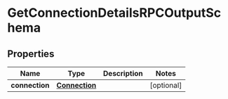 
# GetConnectionDetailsRPCOutputSchema

## Properties
Name | Type | Description | Notes
------------ | ------------- | ------------- | -------------
**connection** | [**Connection**](Connection.md) |  |  [optional]




